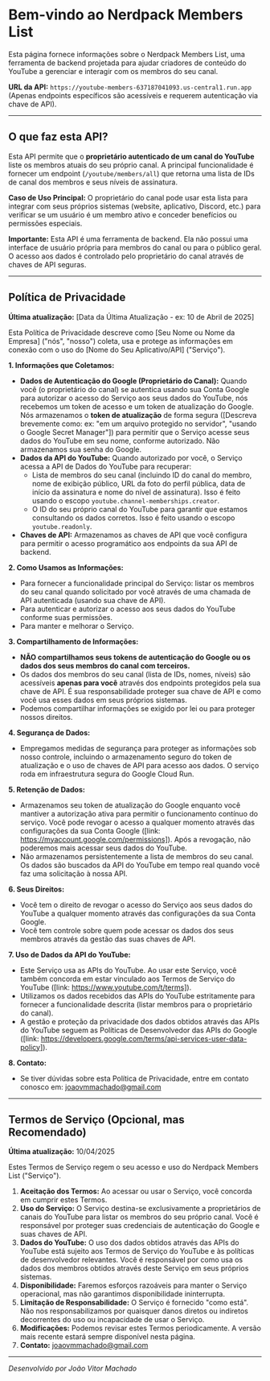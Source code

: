 # Bem-vindo ao Nerdpack Members List

Esta página fornece informações sobre o Nerdpack Members List, uma ferramenta de backend projetada para ajudar criadores de conteúdo do YouTube a gerenciar e interagir com os membros do seu canal.

**URL da API:** `https://youtube-members-637187041093.us-central1.run.app` (Apenas endpoints específicos são acessíveis e requerem autenticação via chave de API).

---

## O que faz esta API?

Esta API permite que o **proprietário autenticado de um canal do YouTube** liste os membros atuais do seu próprio canal. A principal funcionalidade é fornecer um endpoint (`/youtube/members/all`) que retorna uma lista de IDs de canal dos membros e seus níveis de assinatura.

**Caso de Uso Principal:** O proprietário do canal pode usar esta lista para integrar com seus próprios sistemas (website, aplicativo, Discord, etc.) para verificar se um usuário é um membro ativo e conceder benefícios ou permissões especiais.

**Importante:** Esta API é uma ferramenta de backend. Ela não possui uma interface de usuário própria para membros do canal ou para o público geral. O acesso aos dados é controlado pelo proprietário do canal através de chaves de API seguras.

---

## Política de Privacidade

**Última atualização:** [Data da Última Atualização - ex: 10 de Abril de 2025]

Esta Política de Privacidade descreve como [Seu Nome ou Nome da Empresa] ("nós", "nosso") coleta, usa e protege as informações em conexão com o uso do [Nome do Seu Aplicativo/API] ("Serviço").

**1. Informações que Coletamos:**

* **Dados de Autenticação do Google (Proprietário do Canal):** Quando você (o proprietário do canal) se autentica usando sua Conta Google para autorizar o acesso do Serviço aos seus dados do YouTube, nós recebemos um token de acesso e um token de atualização do Google. Nós armazenamos o **token de atualização** de forma segura ([Descreva brevemente como: ex: "em um arquivo protegido no servidor", "usando o Google Secret Manager"]) para permitir que o Serviço acesse seus dados do YouTube em seu nome, conforme autorizado. Não armazenamos sua senha do Google.
* **Dados da API do YouTube:** Quando autorizado por você, o Serviço acessa a API de Dados do YouTube para recuperar:
    * Lista de membros do seu canal (incluindo ID do canal do membro, nome de exibição público, URL da foto do perfil pública, data de início da assinatura e nome do nível de assinatura). Isso é feito usando o escopo `youtube.channel-memberships.creator`.
    * O ID do seu próprio canal do YouTube para garantir que estamos consultando os dados corretos. Isso é feito usando o escopo `youtube.readonly`.
* **Chaves de API:** Armazenamos as chaves de API que você configura para permitir o acesso programático aos endpoints da sua API de backend.

**2. Como Usamos as Informações:**

* Para fornecer a funcionalidade principal do Serviço: listar os membros do seu canal quando solicitado por você através de uma chamada de API autenticada (usando sua chave de API).
* Para autenticar e autorizar o acesso aos seus dados do YouTube conforme suas permissões.
* Para manter e melhorar o Serviço.

**3. Compartilhamento de Informações:**

* **NÃO compartilhamos seus tokens de autenticação do Google ou os dados dos seus membros do canal com terceiros.**
* Os dados dos membros do seu canal (lista de IDs, nomes, níveis) são acessíveis **apenas para você** através dos endpoints protegidos pela sua chave de API. É sua responsabilidade proteger sua chave de API e como você usa esses dados em seus próprios sistemas.
* Podemos compartilhar informações se exigido por lei ou para proteger nossos direitos.

**4. Segurança de Dados:**

* Empregamos medidas de segurança para proteger as informações sob nosso controle, incluindo o armazenamento seguro do token de atualização e o uso de chaves de API para acesso aos dados. O serviço roda em infraestrutura segura do Google Cloud Run.

**5. Retenção de Dados:**

* Armazenamos seu token de atualização do Google enquanto você mantiver a autorização ativa para permitir o funcionamento contínuo do serviço. Você pode revogar o acesso a qualquer momento através das configurações da sua Conta Google ([link: https://myaccount.google.com/permissions]). Após a revogação, não poderemos mais acessar seus dados do YouTube.
* Não armazenamos persistentemente a lista de membros do seu canal. Os dados são buscados da API do YouTube em tempo real quando você faz uma solicitação à nossa API.

**6. Seus Direitos:**

* Você tem o direito de revogar o acesso do Serviço aos seus dados do YouTube a qualquer momento através das configurações da sua Conta Google.
* Você tem controle sobre quem pode acessar os dados dos seus membros através da gestão das suas chaves de API.

**7. Uso de Dados da API do YouTube:**

* Este Serviço usa as APIs do YouTube. Ao usar este Serviço, você também concorda em estar vinculado aos Termos de Serviço do YouTube ([link: https://www.youtube.com/t/terms]).
* Utilizamos os dados recebidos das APIs do YouTube estritamente para fornecer a funcionalidade descrita (listar membros para o proprietário do canal).
* A gestão e proteção da privacidade dos dados obtidos através das APIs do YouTube seguem as Políticas de Desenvolvedor das APIs do Google ([link: https://developers.google.com/terms/api-services-user-data-policy]).

**8. Contato:**

* Se tiver dúvidas sobre esta Política de Privacidade, entre em contato conosco em: joaovmmachado@gmail.com
---

## Termos de Serviço (Opcional, mas Recomendado)

**Última atualização:** 10/04/2025

Estes Termos de Serviço regem o seu acesso e uso do Nerdpack Members List ("Serviço").

1.  **Aceitação dos Termos:** Ao acessar ou usar o Serviço, você concorda em cumprir estes Termos.
2.  **Uso do Serviço:** O Serviço destina-se exclusivamente a proprietários de canais do YouTube para listar os membros do seu próprio canal. Você é responsável por proteger suas credenciais de autenticação do Google e suas chaves de API.
3.  **Dados do YouTube:** O uso dos dados obtidos através das APIs do YouTube está sujeito aos Termos de Serviço do YouTube e às políticas de desenvolvedor relevantes. Você é responsável por como usa os dados dos membros obtidos através deste Serviço em seus próprios sistemas.
4.  **Disponibilidade:** Faremos esforços razoáveis para manter o Serviço operacional, mas não garantimos disponibilidade ininterrupta.
5.  **Limitação de Responsabilidade:** O Serviço é fornecido "como está". Não nos responsabilizamos por quaisquer danos diretos ou indiretos decorrentes do uso ou incapacidade de usar o Serviço.
6.  **Modificações:** Podemos revisar estes Termos periodicamente. A versão mais recente estará sempre disponível nesta página.
7.  **Contato:** joaovmmachado@gmail.com

---

*Desenvolvido por João Vitor Machado*

